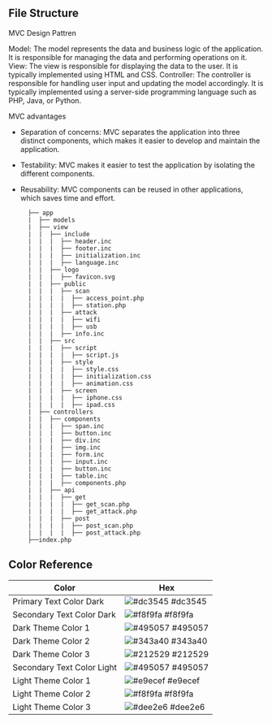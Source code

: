 ## File Structure

MVC Design Pattren

Model: The model represents the data and business logic of the application. It is responsible for managing the data and performing operations on it.
View: The view is responsible for displaying the data to the user. It is typically implemented using HTML and CSS.
Controller: The controller is responsible for handling user input and updating the model accordingly. It is typically implemented using a server-side programming language such as PHP, Java, or Python.

MVC advantages
- Separation of concerns: MVC separates the application into three distinct components, which makes it easier to develop and maintain the application.
- Testability: MVC makes it easier to test the application by isolating the different components.
- Reusability: MVC components can be reused in other applications, which saves time and effort.

        ├── app
        |  ├── models
        |  ├── view
        |  |  ├── include
        |  |  |  ├── header.inc
        |  |  |  ├── footer.inc
        |  |  |  ├── initialization.inc
        |  |  |  ├── language.inc
        |  |  ├── logo
        |  |  |  ├── favicon.svg
        |  |  ├── public
        |  |  |  ├── scan
        |  |  |  |  ├── access_point.php
        |  |  |  |  ├── station.php
        |  |  |  ├── attack
        |  |  |  |  ├── wifi
        |  |  |  |  ├── usb
        |  |  |  ├── info.inc
        |  |  ├── src
        |  |  |  ├── script
        |  |  |  |  ├── script.js
        |  |  |  ├── style	
        |  |  |  |  ├── style.css
        |  |  |  |  ├── initialization.css
        |  |  |  |  ├── animation.css
        |  |  |  ├── screen
        |  |  |  |  ├── iphone.css
        |  |  |  |  ├── ipad.css
        |  ├── controllers
        |  |  ├── components
        |  |  |  ├── span.inc
        |  |  |  ├── button.inc
        |  |  |  ├── div.inc
        |  |  |  ├── img.inc
        |  |  |  ├── form.inc
        |  |  |  ├── input.inc
        |  |  |  ├── button.inc
        |  |  |  ├── table.inc
        |  |  |  ├── components.php
        |  |  ├── api
        |  |  |  ├── get
        |  |  |  |  ├── get_scan.php
        |  |  |  |  ├── get_attack.php
        |  |  |  ├── post
        |  |  |  |  ├── post_scan.php
        |  |  |  |  ├── post_attack.php
        ├──index.php



## Color Reference

| Color             | Hex                                                                |
| ----------------- | ------------------------------------------------------------------ |
| Primary Text Color Dark | ![#dc3545](https://via.placeholder.com/10/dc3545?text=+) #dc3545 |
| Secondary Text Color Dark | ![#f8f9fa](https://via.placeholder.com/10/f8f9fa?text=+) #f8f9fa |
| Dark Theme Color 1 | ![#495057](https://via.placeholder.com/10/495057?text=+) #495057 |
| Dark Theme Color 2 | ![#343a40](https://via.placeholder.com/10/343a40?text=+) #343a40 |
| Dark Theme Color 3 | ![#212529](https://via.placeholder.com/10/212529?text=+) #212529 |
| Secondary Text Color Light | ![#495057](https://via.placeholder.com/10/495057?text=+) #495057 |
| Light Theme Color 1 | ![#e9ecef](https://via.placeholder.com/10/e9ecef?text=+) #e9ecef |
| Light Theme Color 2 | ![#f8f9fa](https://via.placeholder.com/10/f8f9fa?text=+) #f8f9fa |
| Light Theme Color 3 | ![#dee2e6](https://via.placeholder.com/10/dee2e6?text=+) #dee2e6 |
